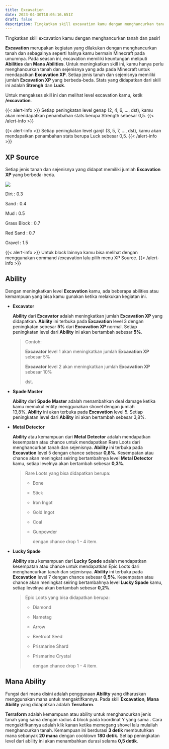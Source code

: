 ```yaml
---
title: Excavation
date: 2023-04-30T18:05:16.651Z
draft: false
description: Tingkatkan skill excavation kamu dengan menghancurkan tanah dan pasir!
---
```

Tingkatkan skill excavation kamu dengan menghancurkan tanah dan pasir!

**Excavation** merupakan kegiatan yang dilakukan dengan menghancurkan tanah dan sebagainya seperti halnya kamu bermain Minecraft pada umumnya. Pada season ini, excavation memiliki keuntungan meliputi **Abilities** dan **Mana Abilities**. Untuk meningkatkan skill ini, kamu hanya perlu menghancurkan tanah dan sejenisnya yang ada pada Minecraft untuk mendapatkan **Excavation XP**. Setiap jenis tanah dan sejenisnya memiliki jumlah **Excavation XP** yang berbeda-beda. Stats yang didapatkan dari skill ini adalah **Strengh** dan **Luck**.

Untuk mengakses skill ini dan melihat level excavation kamu, ketik **/excavation**.

{{< alert-info >}} Setiap peningkatan level genap (2, 4, 6, ..., dst), kamu akan mendapatkan penambahan stats berupa Strength sebesar 0,5. {{< /alert-info >}}

{{< alert-info >}} Setiap peningkatan level ganjil (3, 5, 7, ..., dst), kamu akan mendapatkan penambahan stats berupa Luck sebesar 0,5. {{< /alert-info >}}

## XP Source

Setiap jenis tanah dan sejenisnya yang didapat memiliki jumlah **Excavation XP** yang berbeda-beda.

![](/img/uploads/excaxp.png)

Dirt : 0.3

Sand : 0.4

Mud : 0.5

Grass Block : 0.7

Red Sand : 0.7

Gravel : 1.5

{{< alert-info >}} Untuk block lainnya kamu bisa melihat dengan menggunakan command /excavation lalu pilih menu XP Source. {{< /alert-info >}}

## Ability

Dengan meningkatkan level **Excavation** kamu, ada beberapa abilities atau kemampuan yang bisa kamu gunakan ketika melakukan kegiatan ini.

* **Excavator**

  **Ability** dari **Excavator** adalah meningkatkan jumlah **Excavation XP** yang didapatkan. **Ability** ini terbuka pada **Excavation** level 3 dengan peningkatan sebesar **5%** dari **Excavation XP** normal. Setiap peningkatan level dari **Ability** ini akan bertambah sebesar **5%**.

  > Contoh:
  >
  > **Excavator** level 1 akan meningkatkan jumlah **Excavation XP** sebesar 5%
  >
  > **Excavator** level 2 akan meningkatkan jumlah **Excavation XP** sebesar 10%
  >
  > dst.
* **Spade Master**

  **Ability** dari **Spade Master** adalah menambahkan deal damage ketika kamu memukul entity menggunakan shovel dengan jumlah 13,8%. **Ability** ini akan terbuka pada **Excavation** level 5. Setiap peningkatan level dari **Ability** ini akan bertambah sebesar 3,8%.
* **Metal Detector**

  **Ability** atau kemampuan dari **Metal Detector** adalah mendapatkan kesempatan atau chance untuk mendapatkan Rare Loots dari menghancurkan tanah dan sejenisnya. **Ability** ini terbuka pada **Excavation** level 5 dengan chance sebesar **0,8%**. Kesempatan atau chance akan meningkat seiring bertambahnya level **Metal Detector** kamu, setiap levelnya akan bertambah sebesar **0,3%**. 

  > Rare Loots yang bisa didapatkan berupa:
  >
  > * Bone
  > * Stick
  > * Iron Ingot
  > * Gold Ingot
  > * Coal
  > * Gunpowder
  >
  >   dengan chance drop 1 - 4 item.
* **Lucky Spade**

  **Ability** atau kemampuan dari **Lucky Spade** adalah mendapatkan kesempatan atau chance untuk mendapatkan Epic Loots dari menghancurkan tanah dan sejenisnya. **Ability** ini terbuka pada **Excavation** level 7 dengan chance sebesar **0,5%**. Kesempatan atau chance akan meningkat seiring bertambahnya level **Lucky Spade** kamu, setiap levelnya akan bertambah sebesar **0,2%**.

  > Epic Loots yang bisa didapatkan berupa:
  >
  > * Diamond
  > * Nametag
  > * Arrow
  > * Beetroot Seed
  > * Prismarine Shard
  > * Prismarine Crystal
  >
  >   dengan chance drop 1 - 4 item.

## Mana Ability

Fungsi dari mana disini adalah penggunaan **Ability** yang diharuskan menggunakan mana untuk mengaktifkannya. Pada skill **Excavation**, **Mana Ability** yang didapatkan adalah **Terraform**.

**Terraform** adalah kemampuan atau ability untuk menghancurkan jenis tanah yang sama dengan radius 4 block pada koordinat Y yang sama . Cara mengaktifkannya adalah klik kanan ketika memegang shovel lalu mulailah menghancurkan tanah. Kemampuan ini berdurasi **3 detik** membutuhkan mana sebanyak **20 mana** dengan cooldown **180 detik.** Setiap peningkatan level dari ability ini akan menambahkan durasi selama **0,5 detik**.